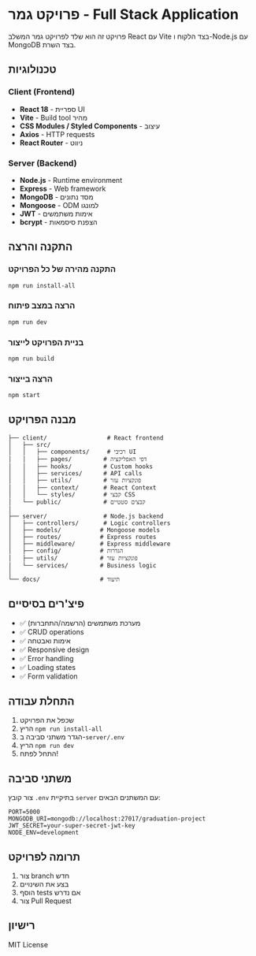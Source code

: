 # פרויקט גמר - Full Stack Application

פרויקט זה הוא שלד לפרויקט גמר המשלב React עם Vite בצד הלקוח ו-Node.js עם MongoDB בצד השרת.

## טכנולוגיות

### Client (Frontend)
- **React 18** - ספריית UI
- **Vite** - Build tool מהיר
- **CSS Modules / Styled Components** - עיצוב
- **Axios** - HTTP requests
- **React Router** - ניווט

### Server (Backend)
- **Node.js** - Runtime environment
- **Express** - Web framework
- **MongoDB** - מסד נתונים
- **Mongoose** - ODM למונגו
- **JWT** - אימות משתמשים
- **bcrypt** - הצפנת סיסמאות

## התקנה והרצה

### התקנה מהירה של כל הפרויקט
```bash
npm run install-all
```

### הרצה במצב פיתוח
```bash
npm run dev
```

### בניית הפרויקט לייצור
```bash
npm run build
```

### הרצה בייצור
```bash
npm start
```

## מבנה הפרויקט

```
├── client/                 # React frontend
│   ├── src/
│   │   ├── components/     # רכיבי UI
│   │   ├── pages/         # דפי האפליקציה
│   │   ├── hooks/         # Custom hooks
│   │   ├── services/      # API calls
│   │   ├── utils/         # פונקציות עזר
│   │   ├── context/       # React Context
│   │   └── styles/        # קבצי CSS
│   └── public/            # קבצים סטטיים
│
├── server/                # Node.js backend
│   ├── controllers/       # Logic controllers
│   ├── models/           # Mongoose models
│   ├── routes/           # Express routes
│   ├── middleware/       # Express middleware
│   ├── config/           # הגדרות
│   ├── utils/            # פונקציות עזר
│   └── services/         # Business logic
│
└── docs/                 # תיעוד

```

## פיצ'רים בסיסיים

- ✅ מערכת משתמשים (הרשמה/התחברות)
- ✅ CRUD operations
- ✅ אימות ואבטחה
- ✅ Responsive design
- ✅ Error handling
- ✅ Loading states
- ✅ Form validation

## התחלת עבודה

1. שכפל את הפרויקט
2. הריץ `npm run install-all`
3. הגדר משתני סביבה ב-`server/.env`
4. הריץ `npm run dev`
5. התחל לפתח!

## משתני סביבה

צור קובץ `.env` בתיקיית `server` עם המשתנים הבאים:

```env
PORT=5000
MONGODB_URI=mongodb://localhost:27017/graduation-project
JWT_SECRET=your-super-secret-jwt-key
NODE_ENV=development
```

## תרומה לפרויקט

1. צור branch חדש
2. בצע את השינויים
3. הוסף tests אם נדרש
4. צור Pull Request

## רישיון

MIT License
